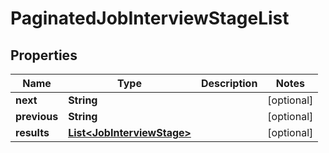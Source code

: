 

# PaginatedJobInterviewStageList

## Properties

Name | Type | Description | Notes
------------ | ------------- | ------------- | -------------
**next** | **String** |  |  [optional]
**previous** | **String** |  |  [optional]
**results** | [**List&lt;JobInterviewStage&gt;**](JobInterviewStage.md) |  |  [optional]



